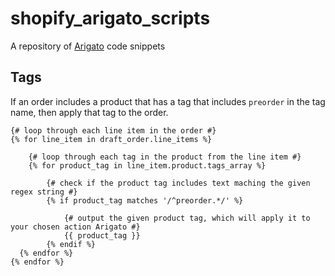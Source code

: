 # shopify_arigato_scripts
A repository of [Arigato](https://apps.shopify.com/mr-arigato-task-automator) code snippets

## Tags


If an order includes a product that has a tag that includes `preorder` in the tag name, then apply that tag to the order.
```
{# loop through each line item in the order #}
{% for line_item in draft_order.line_items %}
    
    {# loop through each tag in the product from the line item #}
    {% for product_tag in line_item.product.tags_array %}

        {# check if the product tag includes text maching the given regex string #}
        {% if product_tag matches '/^preorder.*/' %}
            
            {# output the given product tag, which will apply it to your chosen action Arigato #}
            {{ product_tag }}
        {% endif %}
  {% endfor %}
{% endfor %}
```